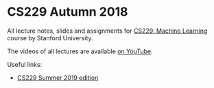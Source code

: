 # CS229 Autumn 2018

All lecture notes, slides and assignments for [CS229: Machine Learning](https://cs229.stanford.edu/syllabus-autumn2018.html) course by Stanford University.

The videos of all lectures are available [on YouTube](https://www.youtube.com/playlist?list=PLoROMvodv4rMiGQp3WXShtMGgzqpfVfbU).

Useful links:
- [CS229 Summer 2019 edition](https://github.com/maxim5/cs229-2019-summer)
